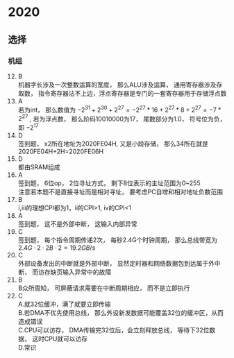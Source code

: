 # 2020
## 选择
### 机组 
12. B  
机器字长涉及一次整数运算的宽度， 那么ALU涉及运算， 通用寄存器涉及存取数， 指令寄存器沾不上边，浮点寄存器是专门的一套寄存器用于存储浮点数  
13. A  
若为int， 那么数值为 $-2^{31}+2^{30}+2^{27} = -2 ^ {27} * 16 + 2 ^ {27} * 8 + 2 ^ {27} = -7 * 2 ^ {27}$ , 若为浮点数， 那么阶码10010000为17， 尾数部分为1.0， 符号位为负， 即 $-2^{17}$  
14. D  
签到题， x2所在地址为2020FE04H, 又是小段存储， 那么34所在就是2020FE04H+2H=2020FE06H  
15. D  
都由SRAM组成  
16. A  
签到题， 6位op， 2位寻址方式， 剩下8位表示的主址范围为0~255  
注意若本题不是直接寻址而是相对寻址， 要考虑PC自增和相对地址负数范围  
17. B  
i,iii的理想CPI都为1，ii的CPI>1, iv的CPI<1  
18. A  
签到题， 这不是外部中断， 这输入内部异常  
19. C  
签到题， 每个指令周期传递2次， 每秒2.4G个时钟周期， 那么总线带宽为 $2.4G·2·2B·2=19.2GB/s$  
20. C  
外部设备发出的中断就是外部中断， 显然定时器和网络数据包到达属于外中断， 而访存缺页输入异常中的故障  
21. B  
B众所周知， 可屏蔽请求需要在中断周期相应， 而不是立即执行  
22. C  
A.就32位缓冲，满了就要立即传输  
B.若DMA不优先使用总线， 那么外设新发数据可能覆盖32位的缓冲区，从而造成错误  
C.CPU可以访存， DMA传输完32位后，会立刻释放总线， 等待下32位数据， 这时CPU就可以访存  
D.常识